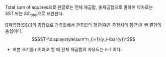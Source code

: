 Total sum of squares으로 한글로는 전체 제곱합, 총제곱합으로 말하며 약자로는 SST 또는 $SS_{total}$으로 표현한다. 

[[제곱합(SS)]]의 총합으로 관측값에서 관측값의 평균(혹은 추정치의 평균)을 뺀 결과의 총합이다. 
$$SST=\displaystyle\sum^n_{i=1}(y_i-\bar{y})^2$$
* 표본 크기를 n이라고 할 때 전체 제곱합의 자유도는 n-1 이다. 